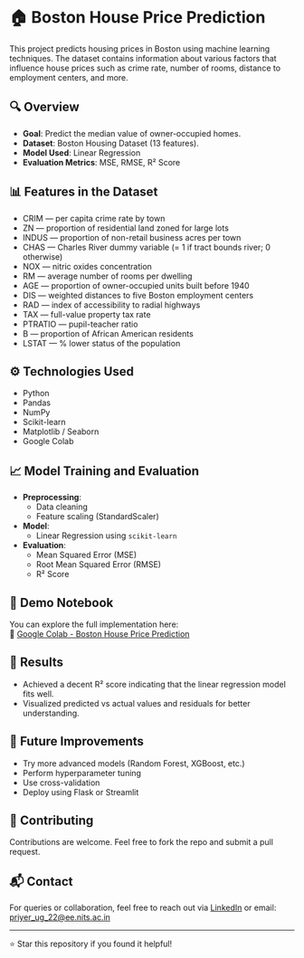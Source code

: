 # 🏠 Boston House Price Prediction

This project predicts housing prices in Boston using machine learning techniques. The dataset contains information about various factors that influence house prices such as crime rate, number of rooms, distance to employment centers, and more.

## 🔍 Overview

- **Goal**: Predict the median value of owner-occupied homes.
- **Dataset**: Boston Housing Dataset (13 features).
- **Model Used**: Linear Regression
- **Evaluation Metrics**: MSE, RMSE, R² Score

## 📊 Features in the Dataset

- CRIM — per capita crime rate by town
- ZN — proportion of residential land zoned for large lots
- INDUS — proportion of non-retail business acres per town
- CHAS — Charles River dummy variable (= 1 if tract bounds river; 0 otherwise)
- NOX — nitric oxides concentration
- RM — average number of rooms per dwelling
- AGE — proportion of owner-occupied units built before 1940
- DIS — weighted distances to five Boston employment centers
- RAD — index of accessibility to radial highways
- TAX — full-value property tax rate
- PTRATIO — pupil-teacher ratio
- B — proportion of African American residents
- LSTAT — % lower status of the population

## ⚙️ Technologies Used

- Python
- Pandas
- NumPy
- Scikit-learn
- Matplotlib / Seaborn
- Google Colab

## 📈 Model Training and Evaluation

- **Preprocessing**:
  - Data cleaning
  - Feature scaling (StandardScaler)
- **Model**:
  - Linear Regression using `scikit-learn`
- **Evaluation**:
  - Mean Squared Error (MSE)
  - Root Mean Squared Error (RMSE)
  - R² Score

## 📎 Demo Notebook

You can explore the full implementation here:  
🔗 [Google Colab - Boston House Price Prediction](https://colab.research.google.com/drive/1BDQcQK53mE6ikkImHjFOcdyskybFl5m3)

## 📌 Results

- Achieved a decent R² score indicating that the linear regression model fits well.
- Visualized predicted vs actual values and residuals for better understanding.

## 📝 Future Improvements

- Try more advanced models (Random Forest, XGBoost, etc.)
- Perform hyperparameter tuning
- Use cross-validation
- Deploy using Flask or Streamlit

## 🤝 Contributing

Contributions are welcome. Feel free to fork the repo and submit a pull request.

## 📬 Contact

For queries or collaboration, feel free to reach out via [LinkedIn](https://www.linkedin.com/in/priye-raj) or email: priyer_ug_22@ee.nits.ac.in

---

⭐ Star this repository if you found it helpful!
